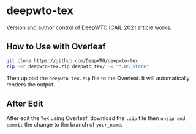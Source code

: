 # deepwto-tex
Version and author control of DeepWTO ICAIL 2021 article works.

## How to Use with Overleaf
```bash
git clone https://github.com/DeepWTO/deepwto-tex
zip -vr deepwto-tex.zip deepwto_tex/ -x "*.DS_Store"
```
Then upload the `deepwto-tex.zip` file to the Overleaf. It will automatically renders the output.

## After Edit 
After edit the `TeX` using Overleaf, download the `.zip` file then `unzip and commit` the change to the branch of `your_name`.
